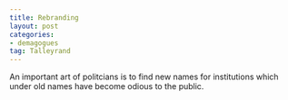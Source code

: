 ```yaml
---
title: Rebranding
layout: post
categories:
- demagogues
tag: Talleyrand
---
```


An important art of politcians is to find new names for institutions which under old names have become odious to the public.